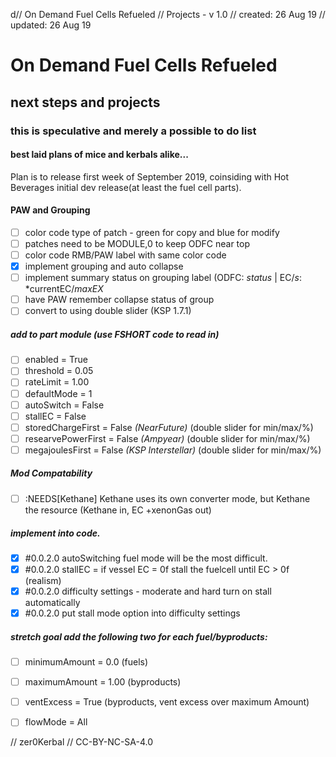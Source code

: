 d// On Demand Fuel Cells Refueled
// Projects - v 1.0
// created: 26 Aug 19
// updated: 26 Aug 19

# On Demand Fuel Cells Refueled
## next steps and projects
### this is speculative and merely a possible to do list
#### best laid plans of mice and kerbals alike...

Plan is to release first week of September 2019, coinsiding with Hot Beverages initial dev release(at least the fuel cell parts).
#### PAW and Grouping
  - [ ] color code type of patch - green for copy and blue for modify
  - [ ] patches need to be MODULE,0 to keep ODFC near top
  - [ ] color code RMB/PAW label with same color code
  - [x] implement grouping and auto collapse
  - [ ] implement summary status on grouping label (ODFC: *status* | EC/*s*: *currentEC/*maxEX*
  - [ ] have PAW remember collapse status of group
  - [ ] convert to using double slider (KSP 1.7.1)

##### add to part module (use FSHORT code to read in)

  - [ ] enabled = True
  - [ ] threshold = 0.05
  - [ ] rateLimit = 1.00
  - [ ] defaultMode = 1
  - [ ] autoSwitch = False
  - [ ] stallEC = False
  - [ ] storedChargeFirst = False *(NearFuture)* (double slider for min/max/%)
  - [ ] researvePowerFirst = False *(Ampyear)* (double slider for min/max/%)
  - [ ] megajoulesFirst = False *(KSP Interstellar)* (double slider for min/max/%)

##### Mod Compatability
  - [ ] :NEEDS[Kethane] Kethane uses its own converter mode, but Kethane the resource (Kethane in, EC +xenonGas out)

##### implement into code.
  - [x] #0.0.2.0 autoSwitching fuel mode will be the most difficult.
  - [x] #0.0.2.0 stallEC = if vessel EC = 0f stall the fuelcell until EC > 0f (realism)
  - [x] #0.0.2.0 difficulty settings - moderate and hard turn on stall automatically
  - [x] #0.0.2.0 put stall mode option into difficulty settings

##### stretch goal add the following two for each fuel/byproducts:
  - [ ] minimumAmount = 0.0 (fuels)
  - [ ] maximumAmount = 1.00 (byproducts)
  - [ ] ventExcess = True (byproducts, vent excess over maximum Amount)
  - [ ] flowMode = All


// zer0Kerbal
// CC-BY-NC-SA-4.0
